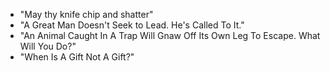 - "May thy knife chip and shatter"
- "A Great Man Doesn't Seek to Lead. He's Called To It."
- "An Animal Caught In A Trap Will Gnaw Off Its Own Leg To Escape. What Will You Do?"
- "When Is A Gift Not A Gift?"

